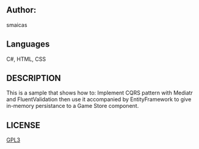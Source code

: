 ## Author:
smaicas

## Languages
C#, HTML, CSS

## DESCRIPTION
This is a sample that shows how to:
Implement CQRS pattern with Mediatr and FluentValidation then use it accompanied by EntityFramework
to give in-memory persistance to a Game Store component.  
	
## LICENSE
[GPL3](https://github.com/smaicas-org/Dnj.Colab/blob/dev/LICENSE)